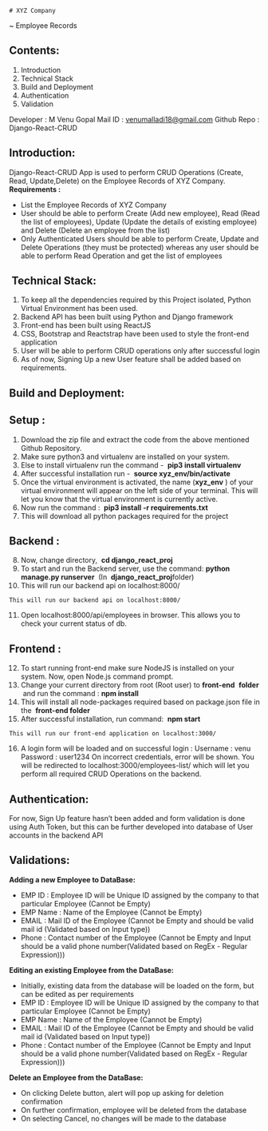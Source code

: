 ```
# XYZ Company
```
~ Employee Records

## Contents:

1. Introduction
2. Technical Stack
3. Build and Deployment
4. Authentication
5. Validation

Developer : M Venu Gopal
Mail ID : ​venumalladi18@gmail.com
Github Repo : ​Django-React-CRUD


## Introduction:

Django-React-CRUD App is used to perform CRUD Operations (Create,
Read, Update,Delete) on the Employee Records of XYZ Company.
**Requirements :**
- List the Employee Records of XYZ Company
- User should be able to perform Create (Add new employee), Read (Read the list of
employees), Update (Update the details of existing employee) and
Delete (Delete an employee from the list)
- Only Authenticated Users should be able to perform Create, Update
and Delete Operations (they must be protected) whereas any user
should be able to perform Read Operation and get the list of
employees

## ​ Technical Stack:

1. To keep all the dependencies required by this Project isolated,
    Python Virtual Environment has been used.
2. Backend API has been built using Python and Django framework
3. Front-end has been built using ReactJS
4. CSS, Bootstrap and Reactstrap have been used to style the front-end
    application
5. User will be able to perform CRUD operations only after successful
    login
6. As of now, Signing Up a new User feature shall be added based on
    requirements.


## Build and Deployment:

## Setup :

1. Download the zip file and extract the code from the above mentioned
    Github Repository.
2. Make sure python3 and virtualenv are installed on your system.
3. Else to install virtualenv run the command - ​ **pip3 install virtualenv**
4. After successful installation run - ​ **source xyz_env/bin/activate**
5. Once the virtual environment is activated, the name (​ **xyz_env** ​) of
    your virtual environment will appear on the left side of your terminal.
    This will let you know that the virtual environment is currently active.
6. Now run the command : ​ **pip3 install -r requirements.txt**
7. This will download all python packages required for the project

## Backend :

8. Now, change directory, ​ **cd django_react_proj**
9. To start and run the Backend server, use the command:
   **python manage.py runserver** ​ (In ​ **django_react_proj** ​folder)
10. This will run our backend api on localhost:8000/

```
This will run our backend api on localhost:8000/
```
11. Open localhost:8000/api/employees in browser. This allows you to
check your current status of db.

## Frontend :

12. To start running front-end make sure NodeJS is installed on your
    system. Now, open Node.js command prompt.
13. Change your current directory from root (Root user) to ​ **front-end**
​   **folder** ​ and run the command :​ **npm install**
14. This will install all node-packages required based on package.json
    file in the ​ **front-end folder**
15. After successful installation, run command: ​ **npm start**

```
This will run our front-end application on localhost:3000/
```
16. A login form will be loaded and on successful login :
    Username : venu
    Password : user1234
On incorrect credentials, error will be shown.
You will be redirected to localhost:3000/employees-list/ which will
let you perform all required CRUD Operations on the backend.

## Authentication:

For now, Sign Up feature hasn’t been added and form validation is done using Auth Token,
but this can be further developed into database of User accounts in the backend API


## Validations:

**Adding a new Employee to DataBase:**
- EMP ID : Employee ID will be Unique ID assigned by the company
to that particular Employee (Cannot be Empty)
- EMP Name : Name of the Employee (Cannot be Empty)
- EMAIL : Mail ID of the Employee (Cannot be Empty and should be
valid mail id (Validated based on Input type))
- Phone : Contact number of the Employee (Cannot be Empty and
Input should be a valid phone number(Validated based on RegEx -
Regular Expression)))


**Editing an existing Employee from the DataBase:**
- Initially, existing data from the database will be loaded on the form,
but can be edited as per requirements
- EMP ID : Employee ID will be Unique ID assigned by the company
to that particular Employee (Cannot be Empty)
- EMP Name : Name of the Employee (Cannot be Empty)
- EMAIL : Mail ID of the Employee (Cannot be Empty and should be
valid mail id (Validated based on Input type))
- Phone : Contact number of the Employee (Cannot be Empty and
Input should be a valid phone number(Validated based on RegEx -
Regular Expression)))


**Delete an Employee from the DataBase:**
- On clicking Delete button, alert will pop up asking for deletion
confirmation
- On further confirmation, employee will be deleted from the database
- On selecting Cancel, no changes will be made to the database